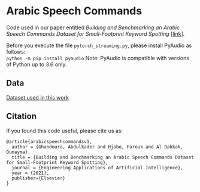 # Arabic Speech Commands
Code used in our paper entitled _Building and Benchmarking an Arabic Speech Commands Dataset for Small-Footprint Keyword Spotting_ [[link](https://doi.org/10.1016/j.engappai.2021.104267)].

Before you execute the file `pytorch_streaming.py`, please install PyAudio as follows:  
`python -m pip install pyaudio`
Note: PyAudio is compatible with versions of Python up to 3.6 only.

## Data
[Dataset used in this work](https://doi.org/10.5281/zenodo.4662481)

## Citation
If you found this code useful, please cite us as:
```
@article{arabicspeechcommandsv1,
  author = {Ghandoura, Abdulkader and Hjabo, Farouk and Al Dakkak, Oumayma},
  title = {Building and Benchmarking an Arabic Speech Commands Dataset for Small-Footprint Keyword Spotting},
  journal = {Engineering Applications of Artificial Intelligence},
  year = {2021},
  publisher={Elsevier}
}
```
